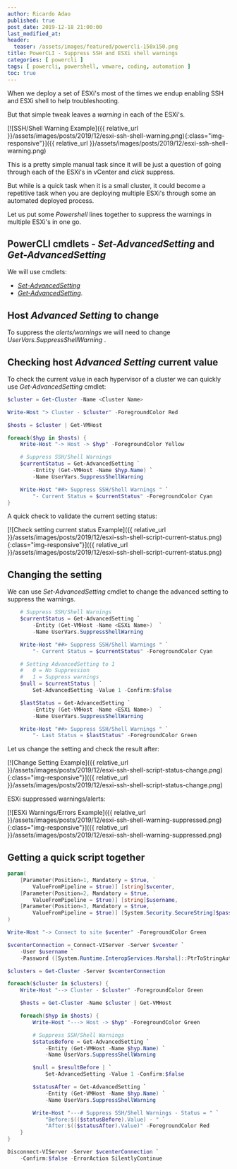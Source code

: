 ```yaml
---
author: Ricardo Adao
published: true
post_date: 2019-12-18 21:00:00  
last_modified_at:
header:
  teaser: /assets/images/featured/powercli-150x150.png
title: PowerCLI - Suppress SSH and ESXi shell warnings
categories: [ powercli ]
tags: [ powercli, powershell, vmware, coding, automation ]
toc: true
---
```

When we deploy a set of ESXi's most of the times we endup enabling SSH and ESXi shell to help troubleshooting.

But that simple tweak leaves a _warning_ in each of the ESXi's.

[![SSH/Shell Warning Example]({{ relative_url }}/assets/images/posts/2019/12/esxi-ssh-shell-warning.png){:class="img-responsive"}]({{ relative_url }}/assets/images/posts/2019/12/esxi-ssh-shell-warning.png)

This is a pretty simple manual task since it will be just a question of going through each of the ESXi's in vCenter and _click_ suppress.

But while is a quick task when it is a small cluster, it could become a repetitive task when you are deploying multiple ESXi's through some an automated deployed process.

Let us put some _Powershell_ lines together to suppress the warnings in multiple ESXi's in one go.

## PowerCLI cmdlets - _Set-AdvancedSetting_ and _Get-AdvancedSetting_

We will use cmdlets:

* [_Set-AdvancedSetting_](https://code.vmware.com/docs/10197/cmdlet-reference/doc/Get-AdvancedSetting.html)
* [_Get-AdvancedSetting_](https://code.vmware.com/docs/10197/cmdlet-reference/doc/Set-AdvancedSetting.html).

## Host _Advanced Setting_ to change

To suppress the _alerts/warnings_ we will need to change _UserVars.SuppressShellWarning_ .

## Checking host _Advanced Setting_ current value

To check the current value in each hypervisor of a cluster we can quickly use _Get-AdvancedSetting_ cmdlet:

```powershell
$cluster = Get-Cluster -Name <Cluster Name>

Write-Host "> Cluster - $cluster" -ForegroundColor Red

$hosts = $cluster | Get-VMHost

foreach($hyp in $hosts) {
    Write-Host "-> Host -> $hyp" -ForegroundColor Yellow

    # Suppress SSH/Shell Warnings
    $currentStatus = Get-AdvancedSetting `
        -Entity (Get-VMHost -Name $hyp.Name) `
        -Name UserVars.SuppressShellWarning

    Write-Host "##> Suppress SSH/Shell Warnings " `
        "- Current Status = $currentStatus" -ForegroundColor Cyan
}
```

A quick check to validate the current setting status:

[![Check setting current status Example]({{ relative_url }}/assets/images/posts/2019/12/esxi-ssh-shell-script-current-status.png){:class="img-responsive"}]({{ relative_url }}/assets/images/posts/2019/12/esxi-ssh-shell-script-current-status.png)

## Changing the setting

We can use _Set-AdvancedSetting_ cmdlet to change the advanced setting to suppress the warnings.

```powershell
    # Suppress SSH/Shell Warnings
    $currentStatus = Get-AdvancedSetting `
        -Entity (Get-VMHost -Name <ESXi Name>)  `
        -Name UserVars.SuppressShellWarning

    Write-Host "##> Suppress SSH/Shell Warnings " `
        "- Current Status = $currentStatus" -ForegroundColor Cyan

    # Setting AdvancedSetting to 1
    #   0 = No Suppression
    #   1 = Suppress warnings
    $null = $currentStatus | `
        Set-AdvancedSetting -Value 1 -Confirm:$false

    $lastStatus = Get-AdvancedSetting `
        -Entity (Get-VMHost -Name <ESXi Name>)  `
        -Name UserVars.SuppressShellWarning

    Write-Host "##> Suppress SSH/Shell Warnings " `
        "- Last Status = $lastStatus" -ForegroundColor Green
```

Let us change the setting and check the result after:

[![Change Setting Example]({{ relative_url }}/assets/images/posts/2019/12/esxi-ssh-shell-script-status-change.png){:class="img-responsive"}]({{ relative_url }}/assets/images/posts/2019/12/esxi-ssh-shell-script-status-change.png)

ESXi suppressed warnings/alerts:

[![ESXi Warnings/Errors Example]({{ relative_url }}/assets/images/posts/2019/12/esxi-ssh-shell-warning-suppressed.png){:class="img-responsive"}]({{ relative_url }}/assets/images/posts/2019/12/esxi-ssh-shell-warning-suppressed.png)

## Getting a quick script together

```powershell
param(
    [Parameter(Position=1, Mandatory = $true, `
        ValueFromPipeline = $true)] [string]$vcenter,
    [Parameter(Position=2, Mandatory = $true, `
        ValueFromPipeline = $true)] [string]$username,
    [Parameter(Position=3, Mandatory = $true, `
        ValueFromPipeline = $true)] [System.Security.SecureString]$password
)

Write-Host "-> Connect to site $vcenter" -ForegroundColor Green

$vcenterConnection = Connect-VIServer -Server $vcenter `
    -User $username `
    -Password ([System.Runtime.InteropServices.Marshal]::PtrToStringAuto([System.Runtime.InteropServices.Marshal]::SecureStringToBSTR($password)))

$clusters = Get-Cluster -Server $vcenterConnection

foreach($cluster in $clusters) {
    Write-Host "--> Cluster - $cluster" -ForegroundColor Green

    $hosts = Get-Cluster -Name $cluster | Get-VMHost

    foreach($hyp in $hosts) {
        Write-Host "---> Host -> $hyp" -ForegroundColor Green

        # Suppress SSH/Shell Warnings
        $statusBefore = Get-AdvancedSetting `
            -Entity (Get-VMHost -Name $hyp.Name) `
            -Name UserVars.SuppressShellWarning

        $null = $resultBefore | `
            Set-AdvancedSetting -Value 1 -Confirm:$false

        $statusAfter = Get-AdvancedSetting `
            -Entity (Get-VMHost -Name $hyp.Name) `
            -Name UserVars.SuppressShellWarning

        Write-Host "---# Suppress SSH/Shell Warnings - Status = " `
            "Before:$(($statusBefore).Value) - " `
            "After:$(($statusAfter).Value)" -ForegroundColor Red
    }
}

Disconnect-VIServer -Server $vcenterConnection `
    -Confirm:$false -ErrorAction SilentlyContinue
```
